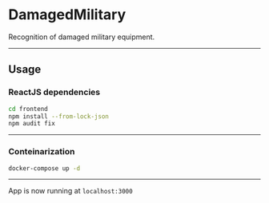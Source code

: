 # DamagedMilitary

Recognition of damaged military equipment.
***

## Usage
### ReactJS dependencies
```bash
cd frontend
npm install --from-lock-json
npm audit fix
```
***

### Conteinarization
```bash
docker-compose up -d
```
***

App is now running at `localhost:3000`
